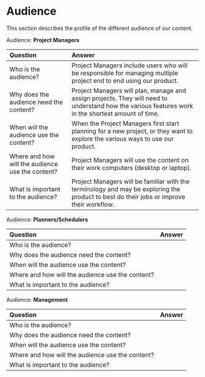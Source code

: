 # Audience

This section describes the profile of the different audience of our content.

Audience: **Project Managers**

| Question | Answer |
| :--- | :--- |
| Who is the audience? | Project Managers include users who will be responsible for managing multiple project end to end using our product. |
| Why does the audience need the content? | Project Managers will plan, manage and assign projects. They will need to understand how the various features work in the shortest amount of time. |
| When will the audience use the content? | When the Project Managers first start planning for a new project, or they want to explore the various ways to use our product. |
| Where and how will the audience use the content? | Project Managers will use the content on their work computers (desktop or laptop).  |
| What is important to the audience? | Project Managers will be familiar with the terminology and may be exploring the product to best do their jobs or improve their workflow. |


Audience: **Planners/Schedulers**

| Question | Answer |
| :--- | :--- |
| Who is the audience? |  |
| Why does the audience need the content? |  |
| When will the audience use the content? |  |
| Where and how will the audience use the content? |  |
| What is important to the audience? |  |


Audience: **Management**

| Question | Answer |
| :--- | :--- |
| Who is the audience? |  |
| Why does the audience need the content? |  |
| When will the audience use the content? |  |
| Where and how will the audience use the content? |  |
| What is important to the audience? |  |













